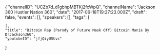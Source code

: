 {
    "channelID": "UCZb7d_d1gbhpMBTKj2fcWpQ",
    "channelName": "Jackson 360 Hustler Nation 360",
    "date": "2017-06-18T19:27:23.000Z",
    "draft": false,
    "events": [],
    "speakers": [],
    "tags": [

    ],
    "title": "Bitcoin Rap (Parody of Future Mask Off) Bitcoin Mania By DrJackson360",
    "youtubeID": "jfjQiyU5Uvc"
}
